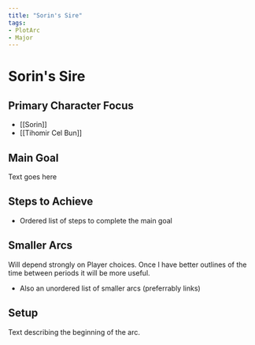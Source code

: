 ```yaml
---
title: "Sorin's Sire"
tags:
- PlotArc
- Major
---
```


# Sorin's Sire
## Primary Character Focus
- [[Sorin]]
- [[Tihomir Cel Bun]]

## Main Goal
Text goes here

## Steps to Achieve
 - Ordered list of steps to complete the main goal

## Smaller Arcs
Will depend strongly on Player choices.  Once I have better outlines of the time between periods it will be more useful.

- Also an unordered list of smaller arcs (preferrably links)

## Setup
Text describing the beginning of the arc. 